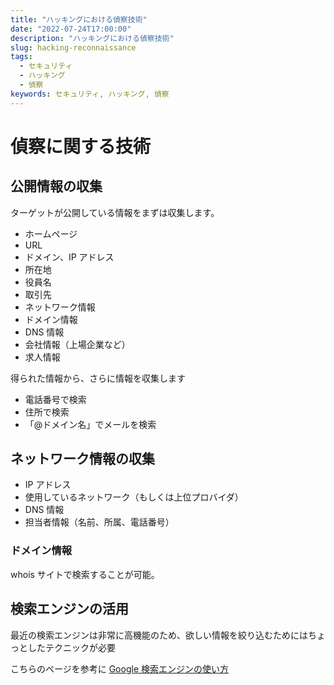 ```yaml
---
title: "ハッキングにおける偵察技術"
date: "2022-07-24T17:00:00"
description: "ハッキングにおける偵察技術"
slug: hacking-reconnaissance
tags:
  - セキュリティ
  - ハッキング
  - 偵察
keywords: セキュリティ, ハッキング, 偵察
---
```


# 偵察に関する技術

## 公開情報の収集

ターゲットが公開している情報をまずは収集します。

- ホームページ
- URL
- ドメイン、IP アドレス
- 所在地
- 役員名
- 取引先
- ネットワーク情報
- ドメイン情報
- DNS 情報
- 会社情報（上場企業など）
- 求人情報

得られた情報から、さらに情報を収集します

- 電話番号で検索
- 住所で検索
- 「@ドメイン名」でメールを検索

## ネットワーク情報の収集

- IP アドレス
- 使用しているネットワーク（もしくは上位プロバイダ）
- DNS 情報
- 担当者情報（名前、所属、電話番号）

### ドメイン情報

whois サイトで検索することが可能。

## 検索エンジンの活用

最近の検索エンジンは非常に高機能のため、欲しい情報を絞り込むためにはちょっとしたテクニックが必要

こちらのページを参考に
[Google 検索エンジンの使い方](https://www.shin-tech25.com/google-search)
